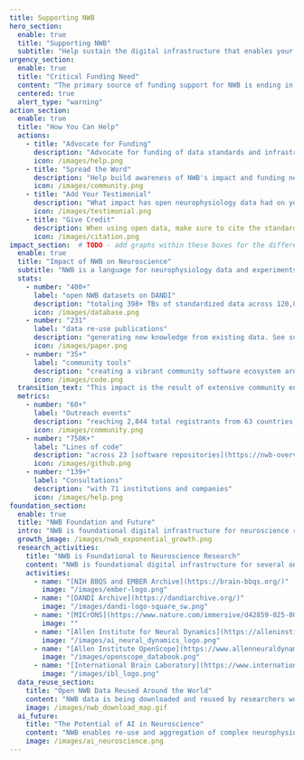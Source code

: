 ```yaml
---
title: Supporting NWB
hero_section:
  enable: true
  title: "Supporting NWB"
  subtitle: "Help sustain the digital infrastructure that enables your neuroscience data sharing"
urgency_section:
  enable: true
  title: "Critical Funding Need"
  content: "The primary source of funding support for NWB is ending in March 2026. Loss in funding will result in dissolution of the team that develops and maintains NWB. This team is critical to ensure NWB software keeps working and is up-to-date with the latest methods in neuroscience research and advances in data science. We are working diligently to explore all options for funding NWB. **We need your help advocating for NWB!**"
  centered: true
  alert_type: "warning"
action_section:
  enable: true
  title: "How You Can Help"
  actions:
    - title: "Advocate for Funding"
      description: "Advocate for funding of data standards and infrastructure during conversations with private and public funders."
      icon: /images/help.png
    - title: "Spread the Word"
      description: "Help build awareness of NWB's impact and funding needs through your social networks, in discussions with colleagues, and in articles and publications."
      icon: /images/community.png
    - title: "Add Your Testimonial"
      description: "What impact has open neurophysiology data had on your science? Share your experience [here](https://docs.google.com/forms/d/e/1FAIpQLSfQuVJDganf6EZFD-KoaJUZ9r6q2r6XHy4xIwi6GVRSaYwsXw/viewform)."
      icon: /images/testimonial.png
    - title: "Give Credit"
      description: When using open data, make sure to cite the standards, datasets, software, and related data papers in your publications.
      icon: /images/citation.png
impact_section:  # TODO - add graphs within these boxes for the different metrics (reuse, events, etc.)
  enable: true
  title: "Impact of NWB on Neuroscience"
  subtitle: "NWB is a language for neurophysiology data and experiments that connects a vibrant digital ecosystem. This ecosystem enables meaningful sharing of neurophysiology data across the neuroscience community. The impact of NWB has been profound, and we are at an inflection point of exponential growth in openly available data in NWB. So far, NWB  has enabled"
  stats:
    - number: "400+"
      label: "open NWB datasets on DANDI"
      description: "totaling 398+ TBs of standardized data across 120,000+ NWB files"
      icon: /images/database.png
    - number: "231"
      label: "data re-use publications"
      description: "generating new knowledge from existing data. See some of these publications [here](https://rly1.notion.site/8b1d1f08841e41b89fdd9ab21d486d31?v=99f8e0f855a5486b8fc521066b34d4b3)."
      icon: /images/paper.png
    - number: "35+"
      label: "community tools"
      description: "creating a vibrant community software ecosystem around NWB. See a list of these tools [here](/tools/analysis/)."
      icon: /images/code.png
  transition_text: "This impact is the result of extensive community engagement and technical development over more than 10 years. This engagement has included:"
  metrics:
    - number: "60+"
      label: "Outreach events"
      description: "reaching 2,844 total registrants from 63 countries. [See all events](/events/)."
      icon: /images/community.png
    - number: "750K+"
      label: "Lines of code"
      description: "across 23 [software repositories](https://nwb-overview.readthedocs.io/en/latest/nwb-project-analytics/) with 127 unique contributors."
      icon: /images/github.png
    - number: "139+"
      label: "Consultations"
      description: "with 71 institutions and companies"
      icon: /images/help.png
foundation_section:
  enable: true
  title: "NWB Foundation and Future"
  intro: "NWB is foundational digital infrastructure for neuroscience research and is positioned to enable the future of AI in neuroscience."
  growth_image: /images/nwb_exponential_growth.png
  research_activities:
    title: "NWB is Foundational to Neuroscience Research"
    content: "NWB is foundational digital infrastructure for several ongoing large-scale, coordinated neuroscience research activities:"
    activities:
      - name: "[NIH BBQS and EMBER Archive](https://brain-bbqs.org/)"
        image: "/images/ember-logo.png"
      - name: "[DANDI Archive](https://dandiarchive.org/)"
        image: "/images/dandi-logo-square_sw.png"
      - name: "[MICrONS](https://www.nature.com/immersive/d42859-025-00001-w/index.html)"
        image: ""
      - name: "[Allen Institute for Neural Dynamics](https://alleninstitute.org/division/neural-dynamics/)"
        image: "/images/ai_neural_dynamics_logo.png"
      - name: "[Allen Institute OpenScope](https://www.allenneuraldynamics.org/projects/openscope)"
        image: "/images/openscope_databook.png"
      - name: "[International Brain Laboratory](https://www.internationalbrainlab.com/)"
        image: "/images/ibl_logo.png"
  data_reuse_section:
    title: "Open NWB Data Reused Around the World"
    content: "NWB data is being downloaded and reused by researchers worldwide, demonstrating the global impact of standardized neurophysiology data. Over **2 PB** of NWB data have been downloaded from the DANDI Archive."
    image: /images/nwb_download_map.gif
  ai_future:
    title: "The Potential of AI in Neuroscience"
    content: "NWB enables re-use and aggregation of complex neurophysiology data, which has resulted in over 200 publications that maximize the return-on-investment (ROI) of neuroscience experiments. We know that the utilization of AI is accelerated by large amounts of AI-ready data. By enabling re-use and aggregation of neurophysiology data in a standardized format, the NWB ecosystem is critical to realizing the full potential of AI in neuroscience."
    image: /images/ai_neuroscience.png
---
```

